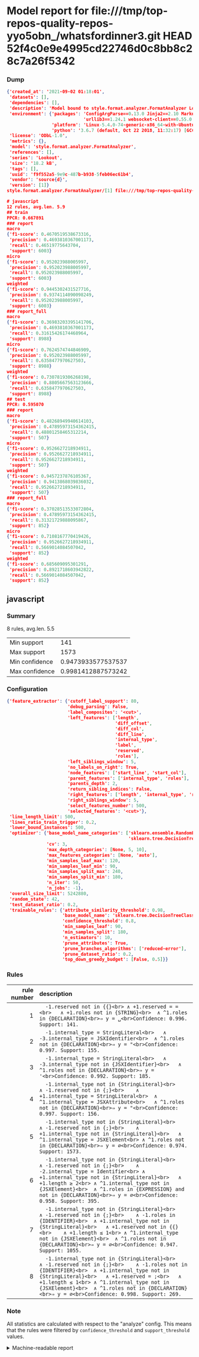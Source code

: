 # Model report for file:///tmp/top-repos-quality-repos-yyo5obn_/whatsfordinner3.git HEAD 52f4c0e9e4995cd22746d0c8bb8c28c7a26f5342

### Dump

```json
{'created_at': '2021-09-02 01:18:01',
 'datasets': [],
 'dependencies': [],
 'description': 'Model bound to style.format.analyzer.FormatAnalyzer Lookout analyzer.',
 'environment': {'packages': 'ConfigArgParse==0.13.0 Jinja2==2.10 MarkupSafe==1.1.1 PyStemmer==1.3.0 PyYAML==5.1 Pympler==0.5 SQLAlchemy==1.2.10 SQLAlchemy-Utils==0.33.3 asdf==2.3.2 bblfsh==2.12.7 boto==2.49.0 boto3==1.9.130 botocore==1.12.130 cachetools==2.0.1 certifi==2019.3.9 chardet==3.0.4 clint==0.5.1 docker==3.7.0 docker-pycreds==0.4.0 dulwich==0.19.11 grpcio==1.19.0 grpcio-tools==1.19.0 humanfriendly==4.16.1 humanize==0.5.1 idna==2.8 jmespath==0.9.4 jsonschema==2.6.0 lookout-sdk==0.4.1 lookout-sdk-ml==0.19.0 lookout-style==0.2.0 lz4==2.1.6 modelforge==0.12.1 numpy==1.16.2 packaging==19.0 pandas==0.22.0 pip==19.0.3 protobuf==3.7.0 psycopg2-binary==2.7.5 pygtrie==2.3 pyparsing==2.3.1 python-dateutil==2.8.0 python-igraph==0.7.1.post6 pytz==2019.1 requests==2.21.0 requirements-parser==0.2.0 scikit-learn==0.20.1 scikit-optimize==0.5.2 scipy==1.2.1 semantic-version==2.6.0 setuptools==40.8.0 six==1.12.0 smart-open==1.8.1 sourced-ml==0.8.2 spdx==2.5.0 stringcase==1.2.0 tabulate==0.8.2 tqdm==4.31.1 '
                             'urllib3==1.24.1 websocket-client==0.55.0 xxhash==1.3.0',
                 'platform': 'Linux-5.4.0-74-generic-x86_64-with-Ubuntu-18.04-bionic',
                 'python': '3.6.7 (default, Oct 22 2018, 11:32:17) [GCC 8.2.0]'},
 'license': 'ODbL-1.0',
 'metrics': {},
 'model': 'style.format.analyzer.FormatAnalyzer',
 'references': [],
 'series': 'Lookout',
 'size': '18.2 kB',
 'tags': [],
 'uuid': 'f9f552a5-9e9c-487b-b938-5feb06ec61b4',
 'vendor': 'source{d}',
 'version': [1]}
style.format.analyzer.FormatAnalyzer/[1] file:///tmp/top-repos-quality-repos-yyo5obn_/whatsfordinner3.git 52f4c0e9e4995cd22746d0c8bb8c28c7a26f5342

# javascript
12 rules, avg.len. 5.9
## train
PPCR: 0.667891
### report
macro
{'f1-score': 0.4670519538673316,
 'precision': 0.4693810367001173,
 'recall': 0.46519775643704,
 'support': 6003}
micro
{'f1-score': 0.952023988005997,
 'precision': 0.952023988005997,
 'recall': 0.952023988005997,
 'support': 6003}
weighted
{'f1-score': 0.9445302431527716,
 'precision': 0.9374114090098249,
 'recall': 0.952023988005997,
 'support': 6003}
### report_full
macro
{'f1-score': 0.36983203395141706,
 'precision': 0.4693810367001173,
 'recall': 0.31615426174468964,
 'support': 8988}
micro
{'f1-score': 0.7624574744846909,
 'precision': 0.952023988005997,
 'recall': 0.6358477970627503,
 'support': 8988}
weighted
{'f1-score': 0.7307819306268198,
 'precision': 0.8805667563123666,
 'recall': 0.6358477970627503,
 'support': 8988}
## test
PPCR: 0.595070
### report
macro
{'f1-score': 0.48268949940614103,
 'precision': 0.47895973154362415,
 'recall': 0.48801258465312214,
 'support': 507}
micro
{'f1-score': 0.9526627218934911,
 'precision': 0.9526627218934911,
 'recall': 0.9526627218934911,
 'support': 507}
weighted
{'f1-score': 0.9457237876105367,
 'precision': 0.9413868039836032,
 'recall': 0.9526627218934911,
 'support': 507}
### report_full
macro
{'f1-score': 0.37028513533072804,
 'precision': 0.47895973154362415,
 'recall': 0.31321729888095867,
 'support': 852}
micro
{'f1-score': 0.7108167770419426,
 'precision': 0.9526627218934911,
 'recall': 0.5669014084507042,
 'support': 852}
weighted
{'f1-score': 0.685609095301291,
 'precision': 0.8921718603942822,
 'recall': 0.5669014084507042,
 'support': 852}
```

## javascript
### Summary
8 rules, avg.len. 5.5

| | |
|-|-|
|Min support|141|
|Max support|1573|
|Min confidence|0.9473933577537537|
|Max confidence|0.9981412887573242|

### Configuration

```json
{'feature_extractor': {'cutoff_label_support': 80,
                       'debug_parsing': False,
                       'label_composites': '<cut>',
                       'left_features': ['length',
                                         'diff_offset',
                                         'diff_col',
                                         'diff_line',
                                         'internal_type',
                                         'label',
                                         'reserved',
                                         'roles'],
                       'left_siblings_window': 5,
                       'no_labels_on_right': True,
                       'node_features': ['start_line', 'start_col'],
                       'parent_features': ['internal_type', 'roles'],
                       'parents_depth': 2,
                       'return_sibling_indices': False,
                       'right_features': ['length', 'internal_type', 'reserved', 'roles'],
                       'right_siblings_window': 5,
                       'select_features_number': 500,
                       'selected_features': '<cut>'},
 'line_length_limit': 500,
 'lines_ratio_train_trigger': 0.2,
 'lower_bound_instances': 500,
 'optimizer': {'base_model_name_categories': ['sklearn.ensemble.RandomForestClassifier',
                                              'sklearn.tree.DecisionTreeClassifier'],
               'cv': 3,
               'max_depth_categories': [None, 5, 10],
               'max_features_categories': [None, 'auto'],
               'min_samples_leaf_max': 120,
               'min_samples_leaf_min': 90,
               'min_samples_split_max': 240,
               'min_samples_split_min': 180,
               'n_iter': 50,
               'n_jobs': -1},
 'overall_size_limit': 5242880,
 'random_state': 42,
 'test_dataset_ratio': 0.2,
 'trainable_rules': {'attribute_similarity_threshold': 0.98,
                     'base_model_name': 'sklearn.tree.DecisionTreeClassifier',
                     'confidence_threshold': 0.8,
                     'min_samples_leaf': 90,
                     'min_samples_split': 180,
                     'n_estimators': 10,
                     'prune_attributes': True,
                     'prune_branches_algorithms': ['reduced-error'],
                     'prune_dataset_ratio': 0.2,
                     'top_down_greedy_budget': [False, 0.5]}}
```

### Rules

| rule number | description |
|----:|:-----|
| 1 | `  -1.reserved not in {{}<br>	∧ +1.reserved = =<br>	∧ +1.roles not in {STRING}<br>	∧ ^1.roles in {DECLARATION}<br>⇒ y = ␣<br>Confidence: 0.996. Support: 141.` |
| 2 | `  -1.internal_type = StringLiteral<br>	∧ -3.internal_type = JSXIdentifier<br>	∧ ^1.roles not in {DECLARATION}<br>⇒ y = "<br>Confidence: 0.997. Support: 155.` |
| 3 | `  -1.internal_type = StringLiteral<br>	∧ -3.internal_type not in {JSXIdentifier}<br>	∧ ^1.roles not in {DECLARATION}<br>⇒ y = '<br>Confidence: 0.992. Support: 185.` |
| 4 | `  -1.internal_type not in {StringLiteral}<br>	∧ -1.reserved not in {;}<br>	∧ +1.internal_type = StringLiteral<br>	∧ ^1.internal_type = JSXAttribute<br>	∧ ^1.roles not in {DECLARATION}<br>⇒ y = "<br>Confidence: 0.997. Support: 156.` |
| 5 | `  -1.internal_type not in {StringLiteral}<br>	∧ -1.reserved not in {;}<br>	∧ +1.internal_type not in {StringLiteral}<br>	∧ ^1.internal_type = JSXElement<br>	∧ ^1.roles not in {DECLARATION}<br>⇒ y = ∅<br>Confidence: 0.974. Support: 1573.` |
| 6 | `  -1.internal_type not in {StringLiteral}<br>	∧ -1.reserved not in {;}<br>	∧ -2.internal_type = Identifier<br>	∧ +1.internal_type not in {StringLiteral}<br>	∧ +1.length ≥ 2<br>	∧ ^1.internal_type not in {JSXElement}<br>	∧ ^1.roles in {EXPRESSION} and not in {DECLARATION}<br>⇒ y = ∅<br>Confidence: 0.958. Support: 395.` |
| 7 | `  -1.internal_type not in {StringLiteral}<br>	∧ -1.reserved not in {;}<br>	∧ -1.roles in {IDENTIFIER}<br>	∧ +1.internal_type not in {StringLiteral}<br>	∧ +1.reserved not in {{}<br>	∧ +1.length ≤ 1<br>	∧ ^1.internal_type not in {JSXElement}<br>	∧ ^1.roles not in {DECLARATION}<br>⇒ y = ∅<br>Confidence: 0.947. Support: 1055.` |
| 8 | `  -1.internal_type not in {StringLiteral}<br>	∧ -1.reserved not in {;}<br>	∧ -1.roles not in {IDENTIFIER}<br>	∧ +1.internal_type not in {StringLiteral}<br>	∧ +1.reserved = ;<br>	∧ +1.length ≤ 1<br>	∧ ^1.internal_type not in {JSXElement}<br>	∧ ^1.roles not in {DECLARATION}<br>⇒ y = ∅<br>Confidence: 0.998. Support: 269.` |

### Note
All statistics are calculated with respect to the "analyze" config. This means that the rules were filtered by
`confidence_threshold` and `support_threshold` values.

<details>
    <summary>Machine-readable report</summary>
```json
{"javascript": {"avg_rule_len": 5.5, "max_conf": 0.9981412887573242, "max_support": 1573, "min_conf": 0.9473933577537537, "min_support": 141, "num_rules": 8}}
```
</details>
